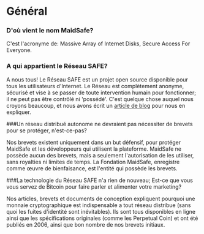 # Général

### D'où vient le nom MaidSafe?

C'est l'acronyme de: Massive Array of Internet Disks, Secure Access For Everyone.

### A qui appartient le Réseau SAFE?

A nous tous! Le Réseau SAFE est un projet open source disponible pour tous les utilisateurs d'Internet. Le Réseau est complètement anonyme, sécurisé et vise à se passer de toute intervention humain pour fonctionner; il ne peut pas être contrôlé ni 'possédé'. C'est quelque chose auquel nous croyons beaucoup, et nous avons écrit un [article de blog](http://blog.maidsafe.net/2014/02/07/owning-the-network/) pour nous en expliquer.

###Un réseau distribué autonome ne devraient pas nécessiter de brevets pour se protéger, n'est-ce-pas?

Nos brevets existent uniquement dans un but défensif, pour protéger MaidSafe et les développeurs qui utilisent la plateforme. MaidSafe ne possède aucun des brevets, mais a seulement l'autorisation de les utiliser, sans royalties ni limites de temps. La Fondation MaidSafe, enregistre comme œuvre de bienfaisance, est l'entité qui possède les brevets.

###La technologie du Réseau SAFE n'a rien de nouveau; Est-ce que vous vous servez de Bitcoin pour faire parler et alimenter votre marketing?

Nos articles, brevets et documents de conception expliquent pourquoi une monnaie cryptographique est indispensable a tout réseau distribue (sans quoi les fuites d'identité sont inévitables). Ils sont tous disponibles en ligne ainsi que les spécifications originales (comme les Perpetual Coin) et ont été publiés en 2006, ainsi que bon nombre de nos brevets initiaux.
